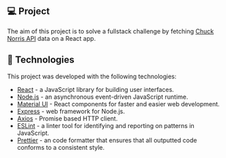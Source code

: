 ## 💻 Project

The aim of this project is to solve a fullstack challenge by fetching [Chuck Norris API](https://api.chucknorris.io/) data on a React app.

## 🚀 Technologies

This project was developed with the following technologies:

- [React](https://reactjs.org/) - a JavaScript library for building user interfaces.
- [Node.js](https://nodejs.org/en/) - an asynchronous event-driven JavaScript runtime.
- [Material UI](https://material-ui.com/) - React components for faster and easier web development.
- [Express](https://expressjs.com/pt-br/) - web framework for Node.js.
- [Axios](https://github.com/axios/axios) - Promise based HTTP client.
- [ESLint](https://eslint.org/) - a linter tool for identifying and reporting on patterns in JavaScript.
- [Prettier](https://prettier.io/) - an code formatter that ensures that all outputted code conforms to a consistent style.
